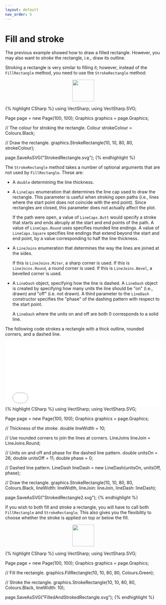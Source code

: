 ```yaml
---
layout: default
nav_order: 5
---
```


# Fill and stroke

The previous example showed how to draw a filled rectangle. However, you may also want to _stroke_ the rectangle, i.e., draw its outline.

Stroking a rectangle is very similar to filling it; however, instead of the `FillRectangle` method, you need to use the `StrokeRectangle` method:

<div class="code-example">
    <p style="text-align: center">
        <img src="assets/tutorials/StrokedRectangle.svg" style="height: 5em" />
    </p>
</div>
{% highlight CSharp %}
using VectSharp;
using VectSharp.SVG;

Page page = new Page(100, 100);
Graphics graphics = page.Graphics;

// The colour for stroking the rectangle.
Colour strokeColour = Colours.Black;

// Draw the rectangle.
graphics.StrokeRectangle(10, 10, 80, 80, strokeColour);

page.SaveAsSVG("StrokedRectangle.svg");
{% endhighlight %}

The `StrokeRectangle` method takes a number of optional arguments that are not used by `FillRectangle`. These are:

* A `double` determining the line thickness.

* A `LineCaps` enumeration that determines the line cap used to draw the rectangle. This parameter is useful when stroking open paths (i.e., lines where the start point does not coincide with the end point). Since rectangles are closed, this parameter does not actually affect the plot.

    If the path were open, a value of `LineCaps.Butt` would specify a stroke that starts and ends abruply at the start and end points of the path. A value of `LineCaps.Round` uses specifies rounded line endings. A value of `LineCaps.Square` specifies line endings that extend beyond the start and end point, by a value corresponding to half the line thickness.

* A `LineJoins` enumeration that determines the way the lines are joined at the sides.

    If this is `LineJoins.Miter`, a sharp corner is used. If this is `LineJoins.Round`, a round corner is used. If this is `LineJoins.Bevel`, a bevelled corner is used.

* A `LineDash` object, specifying how the line is dashed.
    A `LineDash` object is created by specifying how many units the line should be "on" (i.e., drawn) and "off" (i.e. not drawn). A third parameter to the `LineDash` constructor specifies the "phase" of the dashing pattern with respect to the start point.
    
    A `LineDash` where the units on and off are both 0 corresponds to a solid line.

The following code strokes a rectangle with a thick outline, rounded corners, and a dashed line.

<div class="code-example">
    <iframe src="Blazor?strokedRectangle" style="width: 100%; height: 15em; border: 0px solid black"></iframe>
</div>
{% highlight CSharp %}
using VectSharp;
using VectSharp.SVG;

Page page = new Page(100, 100);
Graphics graphics = page.Graphics;

// Thickness of the stroke.
double lineWidth = 10;

// Use rounded corners to join the lines at corners.
LineJoins lineJoin = LineJoins.Round;

// Units on and off and phase for the dashed line pattern.
double unitsOn = 26;
double unitsOff = 11;
double phase = 0;

// Dashed line pattern.
LineDash lineDash = new LineDash(unitsOn, unitsOff, phase);

// Draw the rectangle.
graphics.StrokeRectangle(10, 10, 80, 80, Colours.Black, lineWidth: lineWidth, lineJoin: lineJoin,
    lineDash: lineDash);

page.SaveAsSVG("StrokedRectangle2.svg");
{% endhighlight %}

If you wish to both fill and stroke a rectangle, you will have to call both `FillRectangle` and `StrokeRectangle`. This also gives you the flexibility to choose whether the stroke is applied on top or below the fill.


<div class="code-example">
    <p style="text-align: center">
        <img src="assets/tutorials/FilledAndStrokedRectangle.svg" style="height: 5em" />
    </p>
</div>
{% highlight CSharp %}
using VectSharp;
using VectSharp.SVG;

Page page = new Page(100, 100);
Graphics graphics = page.Graphics;

// Fill the rectangle.
graphics.FillRectangle(10, 10, 80, 80, Colours.Green);

// Stroke the rectangle.
graphics.StrokeRectangle(10, 10, 80, 80, Colours.Black, lineWidth: 10);

page.SaveAsSVG("FilledAndStrokedRectangle.svg");
{% endhighlight %}
